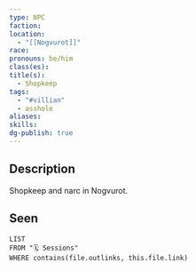 ```yaml
---
type: NPC
faction: 
location:
  - "[[Nogvurot]]"
race: 
pronouns: he/him
class(es): 
title(s):
  - Shopkeep
tags:
  - "#villian"
  - asshole
aliases: 
skills:
dg-publish: true
---
```

## Description
Shopkeep and narc in Nogvurot.

## Seen
```dataview
LIST
FROM "🗓️ Sessions"
WHERE contains(file.outlinks, this.file.link)
```

